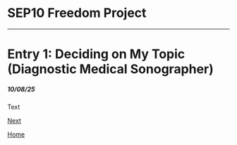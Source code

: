 # SEP10 Freedom Project

---

# Entry 1: Deciding on My Topic (Diagnostic Medical Sonographer)
##### 10/08/25


Text

[Next](entry02.md)

[Home](../README.md)

